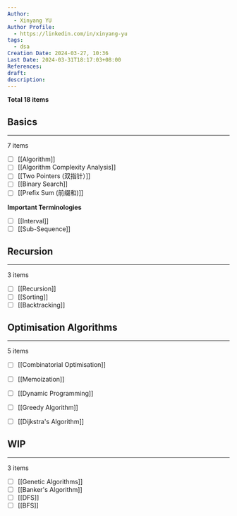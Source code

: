 ```yaml
---
Author:
  - Xinyang YU
Author Profile:
  - https://linkedin.com/in/xinyang-yu
tags:
  - dsa
Creation Date: 2024-03-27, 10:36
Last Date: 2024-03-31T18:17:03+08:00
References: 
draft: 
description: 
---
```

**Total 18 items**

## Basics
---
7 items

- [ ] [[Algorithm]]
- [ ] [[Algorithm Complexity Analysis]]
- [ ] [[Two Pointers (双指针）]]
- [ ] [[Binary Search]]
- [ ] [[Prefix Sum (前缀和)]]

**Important Terminologies** 
- [ ] [[Interval]]
- [ ] [[Sub-Sequence]]

## Recursion
---
3 items

- [ ] [[Recursion]]
- [ ] [[Sorting]]
- [ ] [[Backtracking]]

## Optimisation Algorithms
---
5 items

- [ ] [[Combinatorial Optimisation]]
- [ ] [[Memoization]]
- [ ] [[Dynamic Programming]]
- [ ] [[Greedy Algorithm]]
- [ ] [[Dijkstra's Algorithm]]


## WIP
---
3 items

- [ ] [[Genetic Algorithms]]
- [ ] [[Banker's Algorithm]]
- [ ] [[DFS]]
- [ ] [[BFS]]